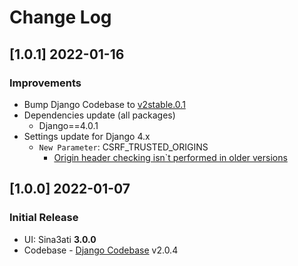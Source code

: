 # Change Log

## [1.0.1] 2022-01-16
### Improvements

- Bump Django Codebase to [v2stable.0.1](https://github.com/app-generator/boilerplate-code-django-dashboard/releases)
- Dependencies update (all packages) 
  - Django==4.0.1
- Settings update for Django 4.x
  - `New Parameter`: CSRF_TRUSTED_ORIGINS
    - [Origin header checking isn`t performed in older versions](https://docs.djangoproject.com/en/4.0/ref/settings/#csrf-trusted-origins)  

## [1.0.0] 2022-01-07
### Initial Release

- UI: Sina3ati **3.0.0**
- Codebase - [Django Codebase](https://github.com/app-generator/boilerplate-code-django-dashboard/releases) v2.0.4
